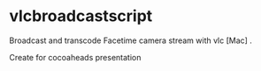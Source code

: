 vlcbroadcastscript
==================

Broadcast and transcode Facetime camera stream with vlc [Mac] .

Create for cocoaheads presentation
